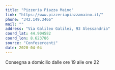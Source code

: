```yaml
---
title: "Pizzeria Piazza Maino"
link: "https://www.pizzeriapiazzamaino.it/"
phone: "342.149.3466"
mail: ""
address: "Via Galileo Galilei, 93 Alessandria"
coord_lat: 44.904582
coord_lon: 8.623786
source: "Confesercenti"
date: 2020-04-04
---
```


Consegna a domicilio dalle ore 19 alle ore 22
